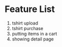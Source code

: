 # Feature List
1. tshirt upload
2. tshirt purchase
3. putting items in a cart
4. showing detail page